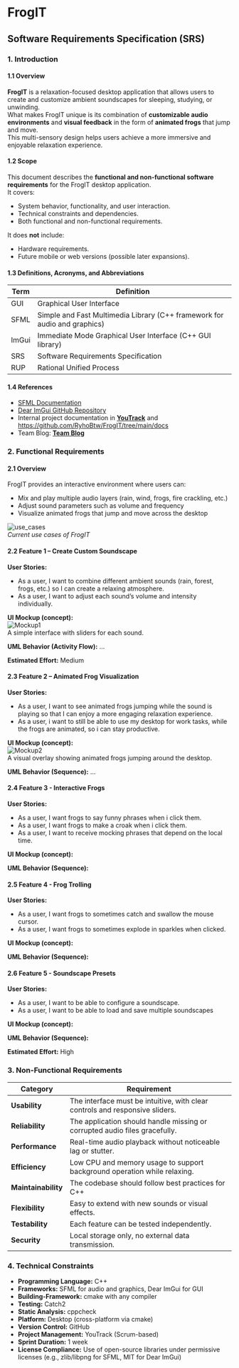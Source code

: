 # FrogIT

## Software Requirements Specification (SRS)

### 1. Introduction

#### 1.1 Overview

**FrogIT** is a relaxation-focused desktop application that allows users to create and customize ambient soundscapes for sleeping, studying, or unwinding.  
What makes FrogIT unique is its combination of **customizable audio environments** and **visual feedback** in the form of **animated frogs** that jump and move.  
This multi-sensory design helps users achieve a more immersive and enjoyable relaxation experience.

#### 1.2 Scope

This document describes the **functional and non-functional software requirements** for the FrogIT desktop application.  
It covers:

- System behavior, functionality, and user interaction.
- Technical constraints and dependencies.
- Both functional and non-functional requirements.

It does **not** include:

- Hardware requirements.
- Future mobile or web versions (possible later expansions).

#### 1.3 Definitions, Acronyms, and Abbreviations

|Term|Definition|
|---|---|
|GUI|Graphical User Interface|
|SFML|Simple and Fast Multimedia Library (C++ framework for audio and graphics)|
|ImGui|Immediate Mode Graphical User Interface (C++ GUI library)|
|SRS|Software Requirements Specification|
|RUP|Rational Unified Process|

#### 1.4 References

- [SFML Documentation](https://www.sfml-dev.org/documentation/3.0.2)
- [Dear ImGui GitHub Repository](https://github.com/ocornut/imgui)
- Internal project documentation in [**YouTrack**](https://youtrack.fsn1.mo-ri.tz/dashboard) and https://github.com/RyhoBtw/FrogIT/tree/main/docs
- Team Blog: [**Team Blog**](https://github.com/RyhoBtw/FrogIT/discussions)

### 2. Functional Requirements

#### 2.1 Overview

FrogIT provides an interactive environment where users can:

- Mix and play multiple audio layers (rain, wind, frogs, fire crackling, etc.)
- Adjust sound parameters such as volume and frequency
- Visualize animated frogs that jump and move across the desktop

![use_cases](use_case_diagram.jpeg)  
*Current use cases of FrogIT*

#### 2.2 Feature 1 – Create Custom Soundscape

**User Stories:**

- As a user, I want to combine different ambient sounds (rain, forest, frogs, etc.) so I can create a relaxing atmosphere.
- As a user, I want to adjust each sound’s volume and intensity individually.

**UI Mockup (concept):**  
![Mockup1](mockup_case1.png)  
A simple interface with sliders for each sound.

**UML Behavior (Activity Flow):**
...

**Estimated Effort:** Medium

#### 2.3 Feature 2 – Animated Frog Visualization

**User Stories:**

- As a user, I want to see animated frogs jumping while the sound is playing so that I can enjoy a more engaging relaxation experience.
- As a user, i want to still be able to use my desktop for work tasks, while the frogs are animated, so i can stay productive.

**UI Mockup (concept):**  
![Mockup2](mockup_case2.png)  
A visual overlay showing animated frogs jumping around the desktop.

**UML Behavior (Sequence):**
...

#### 2.4 Feature 3 - Interactive Frogs

**User Stories:**

- As a user, I want frogs to say funny phrases when i click them.
- As a user, I want frogs to make a croak when i click them.
- As a user, I want to receive mocking phrases that depend on the local time.

**UI Mockup (concept):**  

**UML Behavior (Sequence):**  

#### 2.5 Feature 4 - Frog Trolling

**User Stories:**

- As a user, I want frogs to sometimes catch and swallow the mouse cursor.
- As a user, I want frogs to sometimes explode in sparkles when clicked.

**UI Mockup (concept):**  

**UML Behavior (Sequence):**  

#### 2.6 Feature 5 - Soundscape Presets

**User Stories:**

- As a user, I want to be able to configure a soundscape.
- As a user, I want to be able to load and save multiple soundscapes

**UI Mockup (concept):**  

**UML Behavior (Sequence):**

**Estimated Effort:** High

### 3. Non-Functional Requirements

| Category            | Requirement                                                                  |
| ------------------- | ---------------------------------------------------------------------------- |
| **Usability**       | The interface must be intuitive, with clear controls and responsive sliders. |
| **Reliability**     | The application should handle missing or corrupted audio files gracefully.   |
| **Performance**     | Real-time audio playback without noticeable lag or stutter.                  |
| **Efficiency**      | Low CPU and memory usage to support background operation while relaxing.     |
| **Maintainability** | The codebase should follow best practices for C++                            |
| **Flexibility**     | Easy to extend with new sounds or visual effects.                            |
| **Testability**     | Each feature can be tested independently.                                    |
| **Security**        | Local storage only, no external data transmission.                           |

### 4. Technical Constraints

- **Programming Language:** C++
- **Frameworks:** SFML for audio and graphics, Dear ImGui for GUI
- **Building-Framework:** cmake with any compiler
- **Testing:** Catch2
- **Static Analysis:** cppcheck
- **Platform:** Desktop (cross-platform via cmake)
- **Version Control:** GitHub
- **Project Management:** YouTrack (Scrum-based)
- **Sprint Duration:** 1 week
- **License Compliance:** Use of open-source libraries under permissive licenses (e.g., zlib/libpng for SFML, MIT for Dear ImGui)